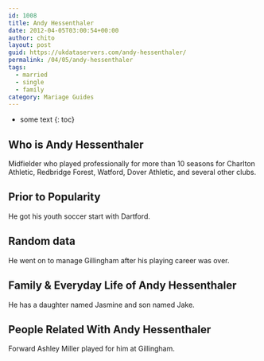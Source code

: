 ```yaml
---
id: 1008
title: Andy Hessenthaler
date: 2012-04-05T03:00:54+00:00
author: chito
layout: post
guid: https://ukdataservers.com/andy-hessenthaler/
permalink: /04/05/andy-hessenthaler  
tags:
  - married
  - single
  - family
category: Mariage Guides
---
```


* some text
{: toc}


## Who is  Andy Hessenthaler
                  
                  
                  
Midfielder who played professionally for more than 10 seasons for Charlton Athletic, Redbridge Forest, Watford, Dover Athletic, and several other clubs.
                  
                
                
                
## Prior to Popularity 
                  
                  
                  
He got his youth soccer start with Dartford.
                  
                
                
                
## Random data 
                  
                  
                  
He went on to manage Gillingham after his playing career was over.
                  
                
                
                
## Family & Everyday Life of Andy Hessenthaler
                  
                  
                  
He has a daughter named Jasmine and son named Jake.
                  
                
                
                
## People Related With  Andy Hessenthaler
                  
                  
                  
Forward Ashley Miller played for him at Gillingham.
                  
                
              
            
          
          
          
    
    
  
